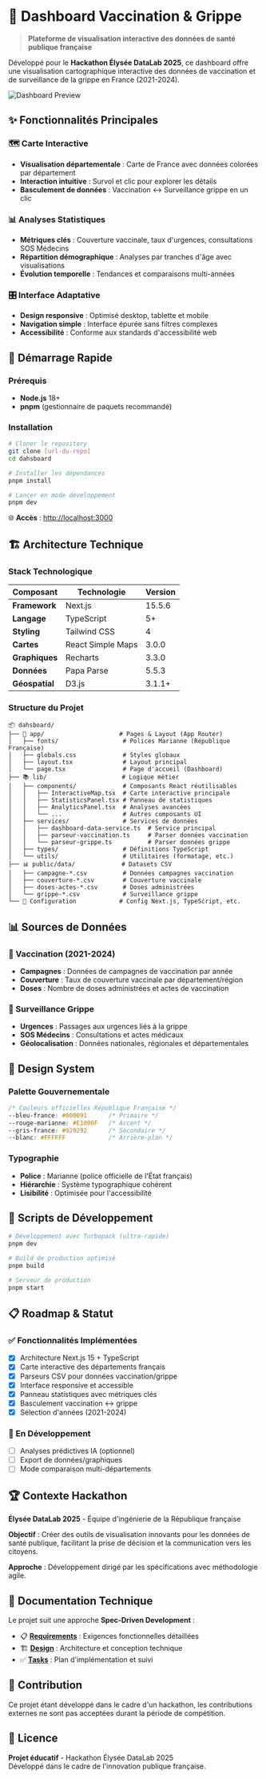 # 🏥 Dashboard Vaccination & Grippe

> **Plateforme de visualisation interactive des données de santé publique française**

Développé pour le **Hackathon Élysée DataLab 2025**, ce dashboard offre une visualisation cartographique interactive des données de vaccination et de surveillance de la grippe en France (2021-2024).

![Dashboard Preview](public/logo.png)

## ✨ Fonctionnalités Principales

### 🗺️ Carte Interactive
- **Visualisation départementale** : Carte de France avec données colorées par département
- **Interaction intuitive** : Survol et clic pour explorer les détails
- **Basculement de données** : Vaccination ↔ Surveillance grippe en un clic

### 📊 Analyses Statistiques
- **Métriques clés** : Couverture vaccinale, taux d'urgences, consultations SOS Médecins
- **Répartition démographique** : Analyses par tranches d'âge avec visualisations
- **Évolution temporelle** : Tendances et comparaisons multi-années

### 🎛️ Interface Adaptative
- **Design responsive** : Optimisé desktop, tablette et mobile
- **Navigation simple** : Interface épurée sans filtres complexes
- **Accessibilité** : Conforme aux standards d'accessibilité web

## 🚀 Démarrage Rapide

### Prérequis
- **Node.js** 18+ 
- **pnpm** (gestionnaire de paquets recommandé)

### Installation

```bash
# Cloner le repository
git clone [url-du-repo]
cd dahsboard

# Installer les dépendances
pnpm install

# Lancer en mode développement
pnpm dev
```

🌐 **Accès** : [http://localhost:3000](http://localhost:3000)

## 🏗️ Architecture Technique

### Stack Technologique
| Composant | Technologie | Version |
|-----------|-------------|---------|
| **Framework** | Next.js | 15.5.6 |
| **Langage** | TypeScript | 5+ |
| **Styling** | Tailwind CSS | 4 |
| **Cartes** | React Simple Maps | 3.0.0 |
| **Graphiques** | Recharts | 3.3.0 |
| **Données** | Papa Parse | 5.5.3 |
| **Géospatial** | D3.js | 3.1.1+ |

### Structure du Projet

```
📦 dahsboard/
├── 🎨 app/                     # Pages & Layout (App Router)
│   ├── fonts/                  # Polices Marianne (République Française)
│   ├── globals.css             # Styles globaux
│   ├── layout.tsx              # Layout principal
│   └── page.tsx                # Page d'accueil (Dashboard)
├── 📚 lib/                     # Logique métier
│   ├── components/             # Composants React réutilisables
│   │   ├── InteractiveMap.tsx  # Carte interactive principale
│   │   ├── StatisticsPanel.tsx # Panneau de statistiques
│   │   ├── AnalyticsPanel.tsx  # Analyses avancées
│   │   └── ...                 # Autres composants UI
│   ├── services/               # Services de données
│   │   ├── dashboard-data-service.ts  # Service principal
│   │   ├── parseur-vaccination.ts     # Parser données vaccination
│   │   └── parseur-grippe.ts          # Parser données grippe
│   ├── types/                  # Définitions TypeScript
│   └── utils/                  # Utilitaires (formatage, etc.)
├── 📊 public/data/             # Datasets CSV
│   ├── campagne-*.csv          # Données campagnes vaccination
│   ├── couverture-*.csv        # Couverture vaccinale
│   ├── doses-actes-*.csv       # Doses administrées
│   └── grippe-*.csv            # Surveillance grippe
└── 🔧 Configuration            # Config Next.js, TypeScript, etc.
```

## 📊 Sources de Données

### 💉 Vaccination (2021-2024)
- **Campagnes** : Données de campagnes de vaccination par année
- **Couverture** : Taux de couverture vaccinale par département/région
- **Doses** : Nombre de doses administrées et actes de vaccination

### 🤒 Surveillance Grippe
- **Urgences** : Passages aux urgences liés à la grippe
- **SOS Médecins** : Consultations et actes médicaux
- **Géolocalisation** : Données nationales, régionales et départementales

## 🎨 Design System

### Palette Gouvernementale
```css
/* Couleurs officielles République Française */
--bleu-france: #000091      /* Primaire */
--rouge-marianne: #E1000F   /* Accent */
--gris-france: #929292      /* Secondaire */
--blanc: #FFFFFF            /* Arrière-plan */
```

### Typographie
- **Police** : Marianne (police officielle de l'État français)
- **Hiérarchie** : Système typographique cohérent
- **Lisibilité** : Optimisée pour l'accessibilité

## 🔧 Scripts de Développement

```bash
# Développement avec Turbopack (ultra-rapide)
pnpm dev

# Build de production optimisé
pnpm build

# Serveur de production
pnpm start
```

## 📋 Roadmap & Statut

### ✅ Fonctionnalités Implémentées
- [x] Architecture Next.js 15 + TypeScript
- [x] Carte interactive des départements français
- [x] Parseurs CSV pour données vaccination/grippe
- [x] Interface responsive et accessible
- [x] Panneau statistiques avec métriques clés
- [x] Basculement vaccination ↔ grippe
- [x] Sélection d'années (2021-2024)

### 🚧 En Développement
- [ ] Analyses prédictives IA (optionnel)
- [ ] Export de données/graphiques
- [ ] Mode comparaison multi-départements

## 🏆 Contexte Hackathon

**Élysée DataLab 2025** - Équipe d'ingénierie de la République française

**Objectif** : Créer des outils de visualisation innovants pour les données de santé publique, facilitant la prise de décision et la communication vers les citoyens.

**Approche** : Développement dirigé par les spécifications avec méthodologie agile.

## 📝 Documentation Technique

Le projet suit une approche **Spec-Driven Development** :

- 📋 **[Requirements](/.kiro/specs/vaccination-flu-dashboard/requirements.md)** : Exigences fonctionnelles détaillées
- 🏗️ **[Design](/.kiro/specs/vaccination-flu-dashboard/design.md)** : Architecture et conception technique  
- ✅ **[Tasks](/.kiro/specs/vaccination-flu-dashboard/tasks.md)** : Plan d'implémentation et suivi

## 🤝 Contribution

Ce projet étant développé dans le cadre d'un hackathon, les contributions externes ne sont pas acceptées durant la période de compétition.

## 📄 Licence

**Projet éducatif** - Hackathon Élysée DataLab 2025  
Développé dans le cadre de l'innovation publique française.
